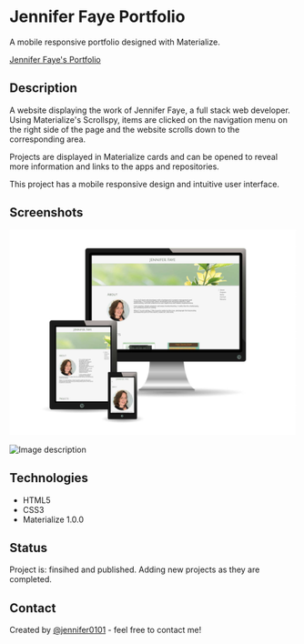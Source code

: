 # Jennifer Faye Portfolio

A mobile responsive portfolio designed with Materialize.  

[Jennifer Faye's Portfolio](https://jennifer0101.github.io/Jennifer-Faye-Portfolio/)

## Description

A website displaying the work of Jennifer Faye, a full stack web developer. Using Materialize's Scrollspy, items are clicked on the navigation menu on the right side of the page and the website scrolls down to the corresponding area. 

Projects are displayed in Materialize cards and can be opened to reveal more information and links to the apps and repositories. 

This project has a mobile responsive design and intuitive user interface.

## Screenshots

![Image description](assets/images/Screen-Options-JF.jpg)

![Image description](assets/images/SS-Projects.png)

## Technologies

* HTML5
* CSS3
* Materialize 1.0.0

## Status
Project is: finsihed and published. Adding new projects as they are completed. 

## Contact
Created by [@jennifer0101](https://www.fayecreative.com) - feel free to contact me!
